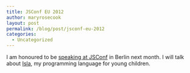 ```yaml
---
title: JSConf EU 2012
author: maryrosecook
layout: post
permalink: /blog/post/jsconf-eu-2012
categories:
  - Uncategorized
---
```

I am honoured to be [speaking at JSConf][1] in Berlin next month. I will talk about [Isla][2], my programming language for young children.

 [1]: http://2012.jsconf.eu/speaker/2012/08/30/a-programming-language-for-children.html
 [2]: http://islalanguage.org